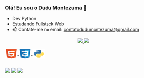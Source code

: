 ### Olá! Eu sou o Dudu Montezuma 👋

- Dev Python
- Estudando Fullstack Web
- 📫 Contate-me no email: contatodudumontezuma@gmail.com

<div align="center">
  <a href="https://github.com/DuduMontezuma">
  <img height="140em" src="https://github-readme-stats.vercel.app/api?username=DuduMontezuma&show_icons=true&theme=dark&title_color=67d136&text_color=fcfcfc&include_all_commits=true&count_private=true"/>
  <img height="140em" src="https://github-readme-stats.vercel.app/api/top-langs/?username=DuduMontezuma&layout=compact&langs_count=7&theme=dark&text_color=fcfcfc&title_color=67d136"/>
</div>
 
<div style="display: inline_block"><br>
  <!--<img align="center" alt="Rafa-Js" height="30" width="40" src="https://raw.githubusercontent.com/devicons/devicon/master/icons/javascript/javascript-plain.svg">-->
  <img align="center" alt="Dudu-HTML" height="30" width="40" src="https://raw.githubusercontent.com/devicons/devicon/master/icons/html5/html5-original.svg">
  <img align="center" alt="Dudu-CSS" height="30" width="40" src="https://raw.githubusercontent.com/devicons/devicon/master/icons/css3/css3-original.svg">
  <img align="center" alt="Dudu-Python" height="30" width="40" src="https://raw.githubusercontent.com/devicons/devicon/master/icons/python/python-original.svg">
  <!--<img align="center" alt="Rafa-Csharp" height="30" width="40" src="https://raw.githubusercontent.com/devicons/devicon/master/icons/csharp/csharp-original.svg">-->
</div>
  
  ##
 
 <div> 
  <!--<a href="https://www.youtube.com/channel/UC_-uuuZbY0AAt9CViNzvc-Q" target="_blank"><img src="https://img.shields.io/badge/YouTube-FF0000?style=for-the-badge&logo=youtube&logoColor=white" target="_blank"></a>-->
  <a href="https://instagram.com/dudumontz" target="_blank"><img src="https://img.shields.io/badge/-Instagram-%23E4405F?style=for-the-badge&logo=instagram&logoColor=white" target="_blank"></a>
  <a href = "mailto:contatodudumontezuma@gmail.com"><img src="https://img.shields.io/badge/-Gmail-%23333?style=for-the-badge&logo=gmail&logoColor=white" target="_blank"></a>
  <a href="https://www.linkedin.com/in/carlos-eduardo-gon%C3%A7alves-montezuma-842747119" target="_blank"><img src="https://img.shields.io/badge/-LinkedIn-%230077B5?style=for-the-badge&logo=linkedin&logoColor=white" target="_blank"></a>
</div>
